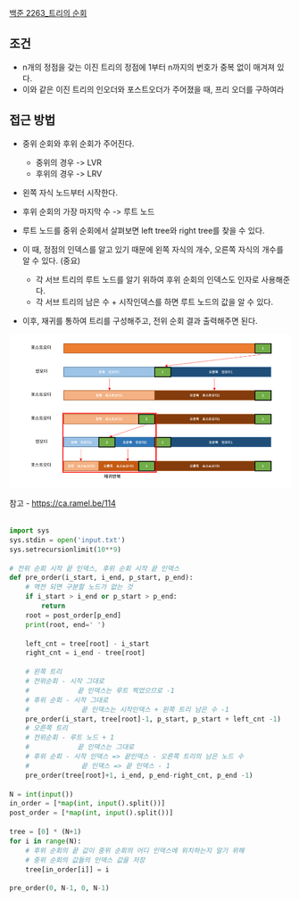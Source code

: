 
[백준 2263_트리의 순회](https://www.acmicpc.net/problem/2263)


## 조건

- n개의 정점을 갖는 이진 트리의 정점에 1부터 n까지의 번호가 중복 없이 매겨져 있다.
- 이와 같은 이진 트리의 인오더와 포스트오더가 주어졌을 때, 프리 오더를 구하여라



## 접근 방법

- 중위 순회와 후위 순회가 주어진다.
	- 중위의 경우 -> LVR
	- 후위의 경우 -> LRV
- 왼쪽 자식 노드부터 시작한다. 

- 후위 순회의 가장 마지막 수 -> 루트 노드
- 루트 노드를 중위 순회에서 살펴보면 left tree와 right tree를 찾을 수 있다.
- 이 때, 정점의 인덱스를 알고 있기 때문에 왼쪽 자식의 개수, 오른쪽 자식의 개수를 알 수 있다. (중요)
	- 각 서브 트리의 루트 노드를 알기 위하여 후위 순회의 인덱스도 인자로 사용해준다.
	- 각 서브 트리의 남은 수 + 시작인덱스를 하면 루트 노드의 값을 알 수 있다.
- 이후, 재귀를 통하여 트리를 구성해주고, 전위 순회 결과 출력해주면 된다.

![](Algorithm/baekjoon/assets/Pasted%20image%2020221212183303.png)

참고 - https://ca.ramel.be/114


```PYTHON

import sys  
sys.stdin = open('input.txt')  
sys.setrecursionlimit(10**9)  
  
# 전위 순회 시작 끝 인덱스, 후위 순회 시작 끝 인덱스  
def pre_order(i_start, i_end, p_start, p_end):  
    # 역전 되면 구분할 노드가 없는 것  
    if i_start > i_end or p_start > p_end:  
        return  
    root = post_order[p_end]  
    print(root, end=' ')  
  
    left_cnt = tree[root] - i_start  
    right_cnt = i_end - tree[root]  
  
    # 왼쪽 트리  
    # 전위순회 - 시작 그대로    
    #            끝 인덱스는 루트 찍었으므로 -1    
    # 후위 순회 - 시작 그대로    
    #             끝 인덱스는 시작인덱스 + 왼쪽 트리 남은 수 -1    
    pre_order(i_start, tree[root]-1, p_start, p_start + left_cnt -1)  
    # 오른쪽 트리  
    # 전위순회 - 루트 노드 + 1    
    #            끝 인덱스는 그대로    
    # 후위 순회 - 시작 인덱스 => 끝인덱스 - 오른쪽 트리의 남은 노드 수    
    #             끝 인덱스 => 끝 인덱스 - 1    
    pre_order(tree[root]+1, i_end, p_end-right_cnt, p_end -1)  
  
N = int(input())  
in_order = [*map(int, input().split())]  
post_order = [*map(int, input().split())]  
  
tree = [0] * (N+1)  
for i in range(N):  
    # 후위 순회의 끝 값이 중위 순회의 어디 인덱스에 위치하는지 알기 위해  
    # 중위 순회의 값들의 인덱스 값을 저장    
    tree[in_order[i]] = i  
  
pre_order(0, N-1, 0, N-1)
```